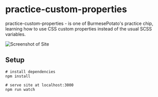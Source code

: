 # practice-custom-properties

practice-custom-properties - is one of BurmesePotato's practice chip, learning how to use CSS custom properties instead of the usual SCSS variables.

![Screenshot of Site](https://github.com/simply-ying/practice-custom-properties/blob/master/src/images/screenshot.PNG?raw=true)

## Setup

```
# install dependencies
npm install

# serve site at localhost:3000
npm run watch
```

